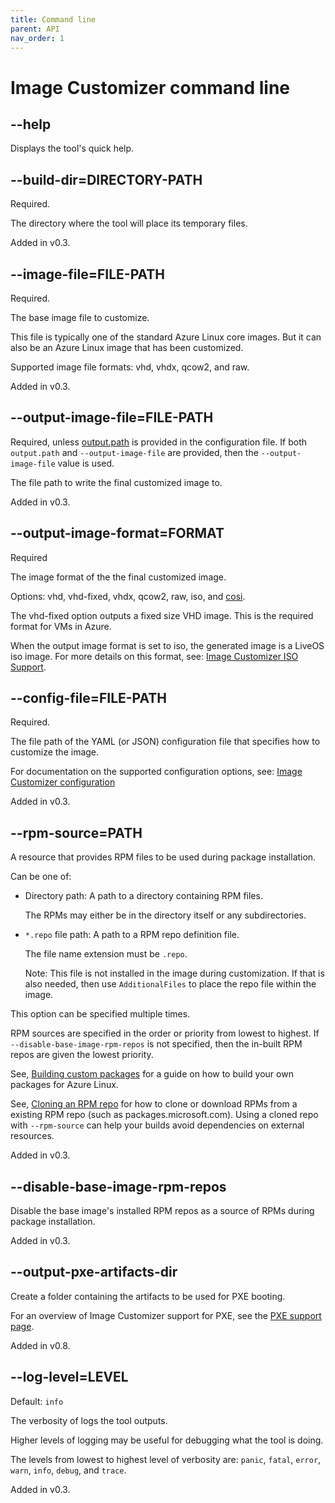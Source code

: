 ```yaml
---
title: Command line
parent: API
nav_order: 1
---
```


# Image Customizer command line

## --help

Displays the tool's quick help.

## --build-dir=DIRECTORY-PATH

Required.

The directory where the tool will place its temporary files.

Added in v0.3.

## --image-file=FILE-PATH

Required.

The base image file to customize.

This file is typically one of the standard Azure Linux core images.
But it can also be an Azure Linux image that has been customized.

Supported image file formats: vhd, vhdx, qcow2, and raw.

Added in v0.3.

## --output-image-file=FILE-PATH

Required, unless [output.path](./configuration/output.md#path-string) is
provided in the configuration file. If both `output.path` and
`--output-image-file` are provided, then the `--output-image-file` value
is used.


The file path to write the final customized image to.

Added in v0.3.

## --output-image-format=FORMAT

Required

The image format of the the final customized image.

Options: vhd, vhd-fixed, vhdx, qcow2, raw, iso, and [cosi](./cosi.md).

The vhd-fixed option outputs a fixed size VHD image. This is the required format for
VMs in Azure.

When the output image format is set to iso, the generated image is a LiveOS
iso image. For more details on this format, see:
[Image Customizer ISO Support](../concepts/iso.md).

## --config-file=FILE-PATH

Required.

The file path of the YAML (or JSON) configuration file that specifies how to customize
the image.

For documentation on the supported configuration options, see:
[Image Customizer configuration](./configuration.md)

Added in v0.3.

## --rpm-source=PATH

A resource that provides RPM files to be used during package installation.

Can be one of:

- Directory path: A path to a directory containing RPM files.

  The RPMs may either be in the directory itself or any subdirectories.

- `*.repo` file path: A path to a RPM repo definition file.

  The file name extension must be `.repo`.

  Note: This file is not installed in the image during customization.
  If that is also needed, then use `AdditionalFiles` to place the repo file within
  the image.

This option can be specified multiple times.

RPM sources are specified in the order or priority from lowest to highest.
If `--disable-base-image-rpm-repos` is not specified, then the in-built RPM repos are
given the lowest priority.

See, [Building custom packages](../how-to/building-packages.md) for a guide on how to
build your own packages for Azure Linux.

See, [Cloning an RPM repo](../how-to/clone-rpm-repo.md) for how to clone or download
RPMs from a existing RPM repo (such as packages.microsoft.com). Using a cloned repo with
`--rpm-source` can help your builds avoid dependencies on external resources.

Added in v0.3.

## --disable-base-image-rpm-repos

Disable the base image's installed RPM repos as a source of RPMs during package
installation.

Added in v0.3.

## --output-pxe-artifacts-dir

Create a folder containing the artifacts to be used for PXE booting.

For an overview of Image Customizer support for PXE, see the
[PXE support page](../concepts/pxe.md).

Added in v0.8.

## --log-level=LEVEL

Default: `info`

The verbosity of logs the tool outputs.

Higher levels of logging may be useful for debugging what the tool is doing.

The levels from lowest to highest level of verbosity are: `panic`, `fatal`, `error`,
`warn`, `info`, `debug`, and `trace`.

Added in v0.3.
